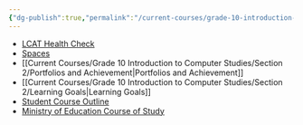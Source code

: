 ```yaml
---
{"dg-publish":true,"permalink":"/current-courses/grade-10-introduction-to-computer-studies/section-2/key-links/","dgHomeLink":false}
---
```


* [LCAT Health Check](https://lcat.lcs.on.ca)
* [Spaces](https://ca.spacesedu.com/)
* [[Current Courses/Grade 10 Introduction to Computer Studies/Section 2/Portfolios and Achievement\|Portfolios and Achievement]]
* [[Current Courses/Grade 10 Introduction to Computer Studies/Section 2/Learning Goals\|Learning Goals]] 
* [Student Course Outline](https://tinyurl.com/lcscs22-g10-so)
* [Ministry of Education Course of Study](https://tinyurl.com/lcscs22-g10-mcs)